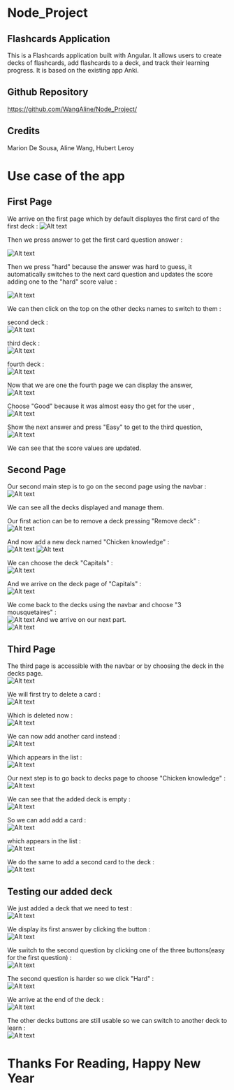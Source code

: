 # Node_Project
## Flashcards Application

This is a Flashcards application built with Angular. It allows users to create decks of flashcards, add flashcards to a deck, and track their learning progress.
It is based on the existing app Anki.

## Github Repository

https://github.com/WangAline/Node_Project/

## Credits
Marion De Sousa, Aline Wang, Hubert Leroy

# Use case of the app

## First Page

We arrive on the first page which by default displayes the first card of the first deck  : 
![Alt text](Screenshots/main/main_on_start.png)

Then we press answer to get the first card question answer  :

![Alt text](Screenshots/main/main_with_answer.png)

Then we press "hard" because the answer was hard to guess, it automatically switches to the next card question and updates the score adding one to the "hard" score value  :

![Alt text](Screenshots/main/main_hard_pressed.png)

We can then click on the top on the other decks names to switch to them  :

second deck  :  
![Alt text](Screenshots/main/second_deck_after_switching.png)

third deck  :  
![Alt text](Screenshots/main/third_deck_after_switching.png)

fourth deck  :  
![Alt text](Screenshots/main/fourth_deck_after_switching.png)

Now that we are one the fourth page we can display the answer,  
![Alt text](Screenshots/main/fourth_deck_main_with_answer.png)

Choose "Good" because it was almost easy tho get for the user  ,  
![Alt text](Screenshots/main/fourth_deck_main_good_pressed.png)

Show the next answer and press "Easy" to get to the third question,  
![Alt text](Screenshots/main/fourth_deck_main_easy_pressed.png)

We can see that the score values are updated.  

## Second Page

Our second main step is to go on the second page using the navbar  :  
![Alt text](Screenshots/decks/decks_page_on_start.png)

We can see all the decks displayed and manage them.

Our first action can be to remove a deck pressing "Remove deck"  :  
![Alt text](Screenshots/decks/removed_a_deck.png)

And now add a new deck named "Chicken knowledge"  :  
![Alt text](Screenshots/decks/adding_chicken_knowledge.png)
![Alt text](Screenshots/decks/chicken_knowledge_added.png)

We can choose the deck "Capitals"  :  
![Alt text](Screenshots/decks/choosing_deck_capitals.png)
  
And we arrive on the deck page of "Capitals"  :  
![Alt text](Screenshots/decks/after_choosing_deck_capitals.png)

We come back to the decks using the navbar and choose "3 mousquetaires"  :  
 ![Alt text](Screenshots/decks/choosing_deck_3_mousquetaires.png)
 And we arrive on our next part.  
 ![Alt text](Screenshots/deck/after_choosing_3_mousquetaires.png)

## Third Page

The third page is accessible with the navbar or by choosing the deck in the decks page.  
![Alt text](Screenshots/deck/after_choosing_3_mousquetaires.png)

We will first try to delete a card  :  
![Alt text](Screenshots/deck/before_deleting_a_card.png)

Which is deleted now  :  
![Alt text](Screenshots/deck/after_deleting_a_card.png)

We can now add another card instead  :  
![Alt text](Screenshots/deck/adding_a_card_back.png)

Which appears in the list  :  
![Alt text](Screenshots/deck/added_a_card_back.png)

Our next step is to go back to decks page to choose "Chicken knowledge"  :  
![Alt text](Screenshots/deck/coming_back_to_decks_choosing_chicken_knowledge.png)

We can see that the added deck is empty  :  
![Alt text](Screenshots/deck/empty_chicken_knowledge.png)

So we can add add a card  :  
![Alt text](Screenshots/deck/chicken_knowledge_adding_first.png) 

which appears in the list  :  
![Alt text](Screenshots/deck/chicken_knowledge_added_first.png)

We do the same to add a second card to the deck  :  
![Alt text](Screenshots/deck/chicken_knowledge_added_second.png)

## Testing our added deck

We just added a deck that we need to test  :  
![Alt text](Screenshots/deck/selecting_chicken_knowledge_on_main.png)

We display its first answer by clicking the button  :  
![Alt text](Screenshots/deck/displaying_first_answer_main.png)

We switch to the second question by clicking one of the three buttons(easy for the first question)  :  
![Alt text](Screenshots/deck/displaying_second_question_main.png)

The second question is harder so we click "Hard"  :  
![Alt text](Screenshots/deck/choosing_hard_second_question_main.png)

We arrive at the end of the deck  :  
![Alt text](Screenshots/deck/end_of_the_deck.png)

The other decks buttons are still usable so we can switch to another deck to learn  :  
![Alt text](Screenshots/deck/choosed_a_new_deck.png)

# Thanks For Reading, Happy New Year

